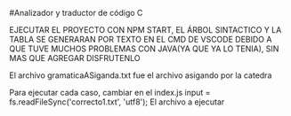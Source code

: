 #Analizador y traductor de código C

EJECUTAR EL PROYECTO CON NPM START, EL ÁRBOL SINTACTICO Y LA TABLA SE GENERARAN POR TEXTO EN EL CMD DE VSCODE DEBIDO A QUE TUVE MUCHOS PROBLEMAS CON JAVA(YA QUE YA LO TENIA), SIN MAS QUE AGREGAR DISFRUTENLO

El archivo gramaticaASiganda.txt fue el archivo asigando por la catedra

Para ejecutar cada caso, cambiar en el index.js
input = fs.readFileSync('correcto1.txt', 'utf8');
El archivo a ejecutar
